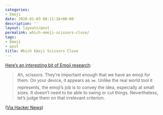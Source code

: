 ```yaml
---
categories:
- Emoji
date: 2020-01-03 08:11:16+00:00
description: ''
layout: layouts/post
permalink: which-emoji-scissors-close/
tags:
- Emoji
- post
title: Which Emoji Scissors Close
---
```


<p><a href="https://wh0.github.io/2020/01/02/scissors.html">Here&#8217;s an interesting bit of Emoji research</a>:</p>
<blockquote><p>
  Ah, scissors. They’re important enough that we have an emoji for them. On your device, it appears as ✂️. Unlike the real world tool it represents, the emoji’s job is to convey the idea, especially at small sizes. It doesn’t need to be able to swing or cut things. Nevertheless, let’s judge them on that irrelevant criterion.
</p></blockquote>
<p>(<a href="https://news.ycombinator.com/item?id=21942358">Via Hacker News</a>)</p>
